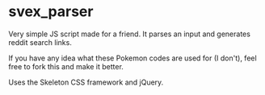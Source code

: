 # svex_parser

Very simple JS script made for a friend. It parses an input and generates reddit search links.

If you have any idea what these Pokemon codes are used for (I don't), feel free to fork this and make it better.

Uses the Skeleton CSS framework and jQuery.